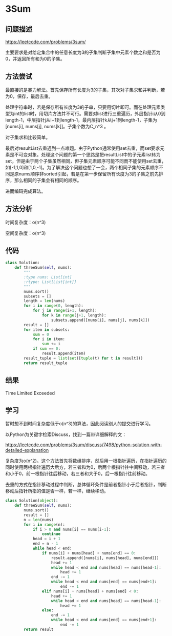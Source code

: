 # 3Sum

## 问题描述

https://leetcode.com/problems/3sum/

主要要求是对给定集合中的任意长度为3的子集判断子集中元素个数之和是否为0，并返回所有和为0的子集。

## 方法尝试

最直接的是暴力解法。首先保存所有长度为3的子集，其次对子集求和并判断，若为0，保存，最后去重。

处理字符串时，若是保存所有长度为3的子串，只要用切片即可。而在处理元素类型为int的list时，用切片方法并不可行。需要对list进行三重遍历，外层指针i从0到length-1，中层指针j从i+1到length-1，最内层指针k从j+1到length-1，子集为[nums[i], nums[j], nums[k]]。子集个数为C_n^3 。

对子集求和比较简单。

最后对resultList去重遇到一点难题。由于Python通常使用set去重，而set要求元素是不可变对象。处理这个问题的第一个思路是把resultList中的子元素list转为set，但是由于两个子集虽然相同，但子集元素顺序可能不同而不能使用set去重，如[-1,1,0]和[1,0,-1]。为了解决这个问题也想了一会，两个相同子集的元素顺序不同是原nums顺序非sorted引起，若是在第一步保留所有长度为3的子集之前先排序，那么相同的子集会有相同的顺序。

进而编码完成算法。

## 方法分析

时间复杂度：o(n^3)

空间复杂度：o(n^3)

## 代码

```python
class Solution:
    def threeSum(self, nums):
        """
        :type nums: List[int]
        :rtype: List[List[int]]
        """
        nums.sort()
        subsets = []
        length = len(nums)
        for i in range(0, length):
            for j in range(i+1, length):
                for k in range(j+1, length):
                    subsets.append([nums[i], nums[j], nums[k]])
        result = []
        for item in subsets:
            sum = 0
            for i in item:
                sum += i
            if sum == 0:
                result.append(item)
        result_tuple = list(set([tuple(t) for t in result]))
        return result_tuple 
```



## 结果

Time Limited Exceeded

## 学习 

暂时想不到时间复杂度低于o(n^3)的算法，因此阅读别人的提交进行学习。

以Python为关键字检索Discuss，找到一篇带详细解释的文：

https://leetcode.com/problems/3sum/discuss/7498/python-solution-with-detailed-explanation

复杂度为o(n^2)。这个方法首先将数组排序，然后用一根指针遍历，在指针遍历的同时使用两根指针遍历大后方，若三者和为0，后两个根指针往中间移动，若三者和小于0，前一根指针往后移动，若三者和大于0，后一根指针往前移动。

去重的方式在指针移动过程中判断，总体循环条件是前者指针小于后者指针，判断移动后指针所指的值是否一样，若一样，继续移动。

```python
class Solution(object):
    def threeSum(self, nums):
        nums.sort()
        result = []
        n = len(nums)
        for i in range(n):
            if i > 0 and nums[i] == nums[i-1]:
                continue
            head = i + 1
            end = n - 1
            while head < end:
                if nums[i] + nums[head] + nums[end] == 0:
                    result.append([nums[i], nums[head], nums[end]])
                    head += 1
                    while head < end and nums[head] == nums[head-1]:
                        head += 1
                    end -= 1
                    while head < end and nums[end] == nums[end+1]:
                        end -= 1
                elif nums[i] + nums[head] + nums[end] < 0:
                    head += 1
                    while head < end and nums[head] == nums[head-1]:
                        head += 1
                else:
                    end -= 1
                    while head < end and nums[end] == nums[end+1]:
                        end -= 1
        return result
```

